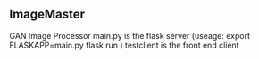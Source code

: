 ## ImageMaster
GAN Image Processor
main.py is the flask server (useage: export FLASKAPP=main.py  flask run )
testclient is the front end client
